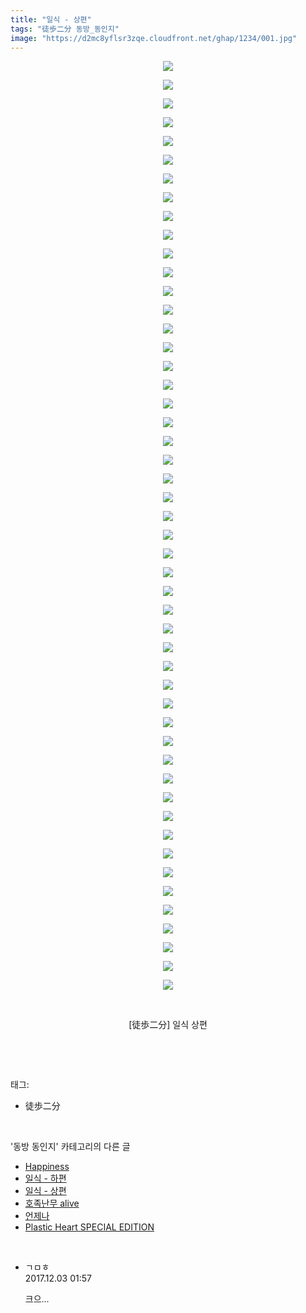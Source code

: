 ```yaml
---
title: "일식 - 상편"
tags: "徒歩二分 동방_동인지"
image: "https://d2mc8yflsr3zqe.cloudfront.net/ghap/1234/001.jpg"
---
```

<div class="article">
<p style="text-align: center; clear: none; float: none;"><img src="{{ site.imgserver2 }}/ghap/1234/001.jpg"/></p>
<p style="text-align: center; clear: none; float: none;"><img src="{{ site.imgserver2 }}/ghap/1234/002.jpg"/></p>
<p style="text-align: center; clear: none; float: none;"><img src="{{ site.imgserver2 }}/ghap/1234/003.jpg"/></p>
<p style="text-align: center; clear: none; float: none;"><img src="{{ site.imgserver2 }}/ghap/1234/004.jpg"/></p>
<p style="text-align: center; clear: none; float: none;"><img src="{{ site.imgserver2 }}/ghap/1234/005.jpg"/></p>
<p style="text-align: center; clear: none; float: none;"><img src="{{ site.imgserver2 }}/ghap/1234/006.jpg"/></p>
<p style="text-align: center; clear: none; float: none;"><img src="{{ site.imgserver2 }}/ghap/1234/007.jpg"/></p>
<p style="text-align: center; clear: none; float: none;"><img src="{{ site.imgserver2 }}/ghap/1234/008.jpg"/></p>
<p style="text-align: center; clear: none; float: none;"><img src="{{ site.imgserver2 }}/ghap/1234/009.jpg"/></p>
<p style="text-align: center; clear: none; float: none;"><img src="{{ site.imgserver2 }}/ghap/1234/010.jpg"/></p>
<p style="text-align: center; clear: none; float: none;"><img src="{{ site.imgserver2 }}/ghap/1234/011.jpg"/></p>
<p style="text-align: center; clear: none; float: none;"><img src="{{ site.imgserver2 }}/ghap/1234/012.jpg"/></p>
<p style="text-align: center; clear: none; float: none;"><img src="{{ site.imgserver2 }}/ghap/1234/013.jpg"/></p>
<p style="text-align: center; clear: none; float: none;"><img src="{{ site.imgserver2 }}/ghap/1234/014.jpg"/></p>
<p style="text-align: center; clear: none; float: none;"><img src="{{ site.imgserver2 }}/ghap/1234/015.jpg"/></p>
<p style="text-align: center; clear: none; float: none;"><img src="{{ site.imgserver2 }}/ghap/1234/016.jpg"/></p>
<p style="text-align: center; clear: none; float: none;"><img src="{{ site.imgserver2 }}/ghap/1234/017.jpg"/></p>
<p style="text-align: center; clear: none; float: none;"><img src="{{ site.imgserver2 }}/ghap/1234/018.jpg"/></p>
<p style="text-align: center; clear: none; float: none;"><img src="{{ site.imgserver2 }}/ghap/1234/019.jpg"/></p>
<p style="text-align: center; clear: none; float: none;"><img src="{{ site.imgserver2 }}/ghap/1234/020.jpg"/></p>
<p style="text-align: center; clear: none; float: none;"><img src="{{ site.imgserver2 }}/ghap/1234/021.jpg"/></p>
<p style="text-align: center; clear: none; float: none;"><img src="{{ site.imgserver2 }}/ghap/1234/022.jpg"/></p>
<p style="text-align: center; clear: none; float: none;"><img src="{{ site.imgserver2 }}/ghap/1234/023.jpg"/></p>
<p style="text-align: center; clear: none; float: none;"><img src="{{ site.imgserver2 }}/ghap/1234/024.jpg"/></p>
<p style="text-align: center; clear: none; float: none;"><img src="{{ site.imgserver2 }}/ghap/1234/025.jpg"/></p>
<p style="text-align: center; clear: none; float: none;"><img src="{{ site.imgserver2 }}/ghap/1234/026.jpg"/></p>
<p style="text-align: center; clear: none; float: none;"><img src="{{ site.imgserver2 }}/ghap/1234/027.jpg"/></p>
<p style="text-align: center; clear: none; float: none;"><img src="{{ site.imgserver2 }}/ghap/1234/028.jpg"/></p>
<p style="text-align: center; clear: none; float: none;"><img src="{{ site.imgserver2 }}/ghap/1234/029.jpg"/></p>
<p style="text-align: center; clear: none; float: none;"><img src="{{ site.imgserver2 }}/ghap/1234/030.jpg"/></p>
<p style="text-align: center; clear: none; float: none;"><img src="{{ site.imgserver2 }}/ghap/1234/031.jpg"/></p>
<p style="text-align: center; clear: none; float: none;"><img src="{{ site.imgserver2 }}/ghap/1234/032.jpg"/></p>
<p style="text-align: center; clear: none; float: none;"><img src="{{ site.imgserver2 }}/ghap/1234/033.jpg"/></p>
<p style="text-align: center; clear: none; float: none;"><img src="{{ site.imgserver2 }}/ghap/1234/034.jpg"/></p>
<p style="text-align: center; clear: none; float: none;"><img src="{{ site.imgserver2 }}/ghap/1234/035.jpg"/></p>
<p style="text-align: center; clear: none; float: none;"><img src="{{ site.imgserver2 }}/ghap/1234/036.jpg"/></p>
<p style="text-align: center; clear: none; float: none;"><img src="{{ site.imgserver2 }}/ghap/1234/037.jpg"/></p>
<p style="text-align: center; clear: none; float: none;"><img src="{{ site.imgserver2 }}/ghap/1234/038.jpg"/></p>
<p style="text-align: center; clear: none; float: none;"><img src="{{ site.imgserver2 }}/ghap/1234/039.jpg"/></p>
<p style="text-align: center; clear: none; float: none;"><img src="{{ site.imgserver2 }}/ghap/1234/040.jpg"/></p>
<p style="text-align: center; clear: none; float: none;"><img src="{{ site.imgserver2 }}/ghap/1234/041.jpg"/></p>
<p style="text-align: center; clear: none; float: none;"><img src="{{ site.imgserver2 }}/ghap/1234/042.jpg"/></p>
<p style="text-align: center; clear: none; float: none;"><img src="{{ site.imgserver2 }}/ghap/1234/043.jpg"/></p>
<p style="text-align: center; clear: none; float: none;"><img src="{{ site.imgserver2 }}/ghap/1234/044.jpg"/></p>
<p style="text-align: center; clear: none; float: none;"><img src="{{ site.imgserver2 }}/ghap/1234/045.jpg"/></p>
<p style="text-align: center; clear: none; float: none;"><img src="{{ site.imgserver2 }}/ghap/1234/046.jpg"/></p>
<p style="text-align: center; clear: none; float: none;"><img src="{{ site.imgserver2 }}/ghap/1234/047.jpg"/></p>
<p style="text-align: center; clear: none; float: none;"><img src="{{ site.imgserver2 }}/ghap/1234/048.jpg"/></p>
<p style="text-align: center; clear: none; float: none;"><img src="{{ site.imgserver2 }}/ghap/1234/049.jpg"/></p>
<p style="text-align: center; clear: none; float: none;"><img src="{{ site.imgserver2 }}/ghap/1234/050.jpg"/></p>
<p style="text-align: center; clear: none; float: none;"><br/></p>
<p style="text-align: center; clear: none; float: none;">[徒歩二分] 일식 상편</p>
<p><br/></p>
</div><br/>
<div class="tagTrail">
<p>태그: </p>
<ul>
<li>徒歩二分</li>
</ul>
</div><br/>
<div class="another">
<p>'동방 동인지' 카테고리의 다른 글</p>
<ul>
<li><a href="/ghap_1236">Happiness</a></li>
<li><a href="/ghap_1235">일식 - 하편</a></li>
<li><a href="/ghap_1234">일식 - 상편</a></li>
<li><a href="/ghap_1232">호족난무 alive</a></li>
<li><a href="/ghap_1231">언제나</a></li>
<li><a href="/ghap_1230">Plastic Heart SPECIAL EDITION</a></li>
</ul>
</div><br/>
<div class="cb_module cb_fluid">
<div class="cb_wrt cb_profile">
<div class="comment">
<ul>
<li class="cb_thumb_off" id="comment15143320">
<div class="cb_comment_area">
<div class="cb_info_area">
<div class="cb_section">
<span class="cb_nick_name">ㄱㅁㅎ</span>
</div>
<div class="cb_section">
<span class="cb_date">2017.12.03 01:57 </span>
</div>
</div>
<div class="cb_dsc_comment">
<p class="cb_dsc">
											크으...
										</p>
</div>
</div></li>
</ul>
</div>
</div><!-- commentList close -->
</div><br/>

